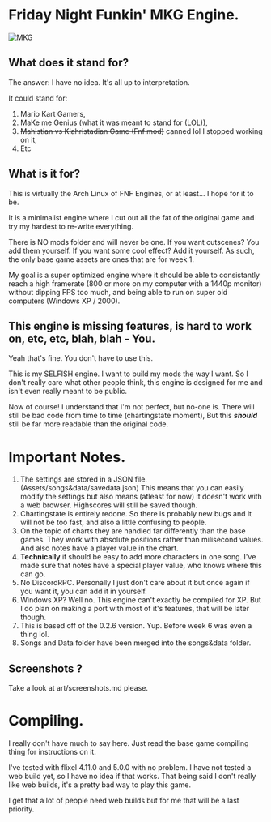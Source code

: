 # Friday Night Funkin' MKG Engine.

![MKG](https://github.com/Legendary-Candice-Joe/Funkin-MKG/assets/105545224/5e5867ae-d7fa-41b3-8cc5-09f993349c48)

## What does it stand for?

The answer: I have no idea.
It's all up to interpretation.

It could stand for:

1. Mario Kart Gamers,
2. MaKe me Genius (what it was meant to stand for (LOL)),
3. ~~Mahistian vs Klahristadian Game (Fnf mod)~~ canned lol I stopped working on it,
4. Etc

## What is it for?

This is virtually the Arch Linux of FNF Engines,
or at least... I hope for it to be.

It is a minimalist engine where I cut out all the fat of
the original game and try my hardest to re-write everything.

There is NO mods folder and will never be one. If you want cutscenes?
You add them yourself. If you want some cool effect? Add it yourself.
As such, the only base game assets are ones that are for week 1.

My goal is a super optimized engine where it should be able to consistantly
reach a high framerate (800 or more on my computer with a 1440p monitor) without
dipping FPS too much, and being able to run on super old computers (Windows XP / 2000).

## This engine is missing features, is hard to work on, etc, etc, blah, blah - You.

Yeah that's fine. You don't have to use this.

This is my SELFISH engine. I want to build my mods the way I want.
So I don't really care what other people think, this engine is designed for me
and isn't even really meant to be public.

Now of course! I understand that I'm not perfect, but no-one is.
There will still be bad code from time to time (chartingstate moment),
But this ***should*** still be far more readable than the original code.

# Important Notes.

1. The settings are stored in a JSON file. (Assets/songs&data/savedata.json)
This means that you can easily modify the settings but also means (atleast for now)
it doesn't work with a web browser. Highscores will still be saved though.
2. Chartingstate is entirely redone. So there is probably new bugs and it will not
be too fast, and also a little confusing to people.
3. On the topic of charts they are handled far differently than the base games.
They work with absolute positions rather than milisecond values. And also notes
have a player value in the chart.
4. **Technically** it should be easy to add more characters in one song. I've made
sure that notes have a special player value, who knows where this can go.
5. No DiscordRPC. Personally I just don't care about it but once again if you want it,
you can add it in yourself.
6. Windows XP? Well no. This engine can't exactly be compiled for XP. But I do plan
on making a port with most of it's features, that will be later though.
7. This is based off of the 0.2.6 version. Yup. Before week 6 was even a thing lol.
8. Songs and Data folder have been merged into the songs&data folder. 

## Screenshots ?

Take a look at art/screenshots.md please.

# Compiling.

I really don't have much to say here. Just read the base game compiling thing for
instructions on it.

I've tested with flixel 4.11.0 and 5.0.0 with no problem.
I have not tested a web build yet, so I have no idea if that works.
That being said I don't really like web builds, it's a pretty bad way
to play this game.

I get that a lot of people need web builds but for me that will be a last priority.
